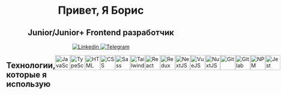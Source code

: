 <div align="center">
  <h1>Привет, Я Борис</h1>
  <h2>Junior/Junior+ Frontend разработчик</h2>

  <a href="https://github.com/RoastedPikachu">
    <img src="https://img.shields.io/badge/LinkedIn-blue?style=for-the-badge&logo=linkedin&logoColor=white" alt="Linkedin"/>
  </a>

  <a href="https://t.me/KorobkaBoris">
    <img src="https://img.shields.io/badge/Telegram-blue?style=for-the-badge&logo=telegram&logoColor=white" alt="Telegram"/>
  </a>
</div>

<div style="display: flex; justify-content: between;">
  <h2>Технологии, которые я использую</h2>

  <img src="https://cdn.jsdelivr.net/gh/devicons/devicon/icons/javascript/javascript-original.svg" title="JavaScript" width="40px" height="40px"/>&nbsp;

  <img src="https://cdn.jsdelivr.net/gh/devicons/devicon/icons/typescript/typescript-original.svg" title="TypeScript" width="40px" height="40px"/>&nbsp;

  <img src="https://cdn.jsdelivr.net/gh/devicons/devicon/icons/html5/html5-original-wordmark.svg" title="HTML" width="40px" height="40px"/>&nbsp;

  <img src="https://cdn.jsdelivr.net/gh/devicons/devicon/icons/css3/css3-original-wordmark.svg" title="CSS" width="40px" height="40px"/>&nbsp;

  <img src="https://cdn.jsdelivr.net/gh/devicons/devicon/icons/sass/sass-original.svg" title="Sass" width="40px" height="40px"/>&nbsp;

  <img src="https://cdn.jsdelivr.net/gh/devicons/devicon/icons/tailwindcss/tailwindcss-plain.svg" title="TailwindCSS" width="40px" height="40px"/>&nbsp;

  <img src="https://cdn.jsdelivr.net/gh/devicons/devicon/icons/react/react-original-wordmark.svg" title="React" width="40px" height="40px"/>&nbsp;

  <img src="https://cdn.jsdelivr.net/gh/devicons/devicon/icons/redux/redux-original.svg" title="Redux" width="40px" height="40px"/>&nbsp;

  <img src="https://cdn.jsdelivr.net/gh/devicons/devicon/icons/nextjs/nextjs-original.svg" title="NextJS" width="40px" height="40px"/>&nbsp;
  
  <img src="https://cdn.jsdelivr.net/gh/devicons/devicon/icons/vuejs/vuejs-original.svg" title="VueJS" width="40px" height="40px"/>&nbsp;

  <img src="https://cdn.jsdelivr.net/gh/devicons/devicon/icons/nuxtjs/nuxtjs-original.svg" title="NuxtJS" width="40px" height="40px"/>&nbsp;

  <img src="https://cdn.jsdelivr.net/gh/devicons/devicon/icons/git/git-original.svg" title="Git" width="40px" height="40px"/>&nbsp;

  <img src="https://cdn.jsdelivr.net/gh/devicons/devicon/icons/gitlab/gitlab-original.svg" title="Gitlab" width="40px" height="40px"/>&nbsp;

  <img src="https://cdn.jsdelivr.net/gh/devicons/devicon/icons/npm/npm-original-wordmark.svg" title="NPM" width="40px" height="40px"/>&nbsp;

  <img src="https://cdn.jsdelivr.net/gh/devicons/devicon/icons/jest/jest-plain.svg" title="Jest" width="40px" height="40px"/>&nbsp;
</div>
